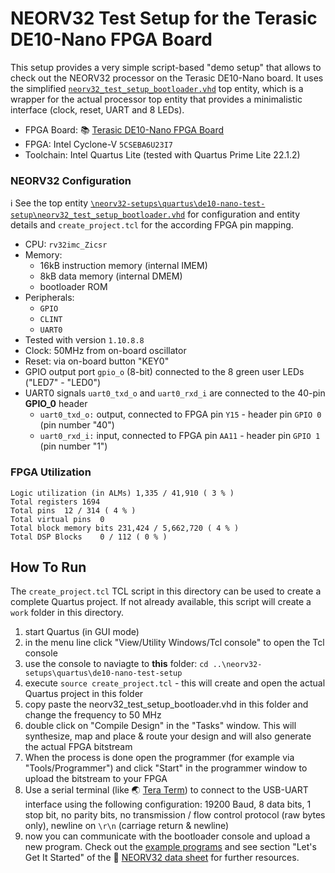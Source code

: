 # NEORV32 Test Setup for the Terasic DE10-Nano FPGA Board

This setup provides a very simple script-based "demo setup" that allows to check out the
NEORV32 processor on the Terasic DE10-Nano board.
It uses the simplified [`neorv32_test_setup_bootloader.vhd`](https://github.com/stnolting/neorv32/blob/master/rtl/test_setups/neorv32_test_setup_bootloader.vhd)
top entity, which is a wrapper for the actual processor
top entity that provides a minimalistic interface (clock, reset, UART and 8 LEDs).

* FPGA Board: :books: [Terasic DE10-Nano FPGA Board](https://www.terasic.com.tw/cgi-bin/page/archive.pl?Language=English&CategoryNo=167&No=1046)
* FPGA: Intel Cyclone-V `5CSEBA6U23I7`
* Toolchain: Intel Quartus Lite (tested with Quartus Prime Lite 22.1.2)


### NEORV32 Configuration

:information_source: See the top entity
[`\neorv32-setups\quartus\de10-nano-test-setup\neorv32_test_setup_bootloader.vhd`](/neorv32-setups/quartus/de10-nano-test-setup/neorv32_test_setup_bootloader.vhd)
for configuration and entity details and `create_project.tcl` for the according FPGA pin mapping.

* CPU: `rv32imc_Zicsr`
* Memory:
  * 16kB instruction memory (internal IMEM)
  *  8kB data memory (internal DMEM)
  * bootloader ROM
* Peripherals:
  * `GPIO`
  * `CLINT`
  * `UART0`
* Tested with version `1.10.8.8`
* Clock: 50MHz from on-board oscillator
* Reset: via on-board button "KEY0"
* GPIO output port `gpio_o` (8-bit) connected to the 8 green user LEDs ("LED7" - "LED0")
* UART0 signals `uart0_txd_o` and `uart0_rxd_i` are connected to the 40-pin **GPIO_0** header
  * `uart0_txd_o:` output, connected to FPGA pin `Y15` - header pin `GPIO 0` (pin number "40")
  * `uart0_rxd_i:` input, connected to FPGA pin `AA11`   - header pin `GPIO 1` (pin number "1")


### FPGA Utilization

```
Logic utilization (in ALMs)	1,335 / 41,910 ( 3 % )
Total registers	1694
Total pins	12 / 314 ( 4 % )
Total virtual pins	0
Total block memory bits	231,424 / 5,662,720 ( 4 % )
Total DSP Blocks	0 / 112 ( 0 % )
```

## How To Run

The `create_project.tcl` TCL script in this directory can be used to create a complete Quartus project.
If not already available, this script will create a `work` folder in this directory.

1. start Quartus (in GUI mode)
2. in the menu line click "View/Utility Windows/Tcl console" to open the Tcl console
3. use the console to naviagte to **this** folder: `cd ..\neorv32-setups\quartus\de10-nano-test-setup`
4. execute `source create_project.tcl` - this will create and open the actual Quartus project in this folder
5. copy paste the neorv32_test_setup_bootloader.vhd in this folder and change the frequency to 50 MHz
6. double click on "Compile Design" in the "Tasks" window. This will synthesize, map and place & route your design and will also generate the actual FPGA bitstream
7. When the process is done open the programmer (for example via "Tools/Programmer") and click "Start" in the programmer window to upload the bitstream to your FPGA
8. Use a serial terminal (like :earth_asia: [Tera Term](https://ttssh2.osdn.jp/index.html.en)) to connect to the USB-UART interface using the following configuration:
    19200 Baud, 8 data bits, 1 stop bit, no parity bits, no transmission / flow control protocol (raw bytes only), newline on `\r\n` (carriage return & newline)
9. now you can communicate with the bootloader console and upload a new program.
Check out the [example programs](https://github.com/stnolting/neorv32/tree/master/sw/example)
and see section "Let's Get It Started" of the :page_facing_up: [NEORV32 data sheet](https://raw.githubusercontent.com/stnolting/neorv32/master/docs/NEORV32.pdf) for further resources.

